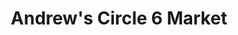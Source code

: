 ---
title: "Andrew's Circle 6 Market"
url: /hohenwald/andrews-circle-6-market/
shop: convenience
---